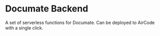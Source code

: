 # Documate Backend

A set of serverless functions for Documate. Can be deployed to AirCode with a single click.
